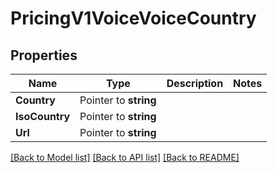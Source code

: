 # PricingV1VoiceVoiceCountry

## Properties

Name | Type | Description | Notes
------------ | ------------- | ------------- | -------------
**Country** | Pointer to **string** |  |
**IsoCountry** | Pointer to **string** |  |
**Url** | Pointer to **string** |  |

[[Back to Model list]](../README.md#documentation-for-models) [[Back to API list]](../README.md#documentation-for-api-endpoints) [[Back to README]](../README.md)


